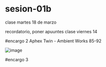 # sesion-01b
clase martes 18 de marzo



recordatorio, poner apuuntes clase viernes 14




#encargo 2
Aphex Twin - Ambient Works 85-92

![image](https://github.com/user-attachments/assets/d84bfd95-e67f-44e1-ab83-95ef0723c9e4)






#encargo 3 
